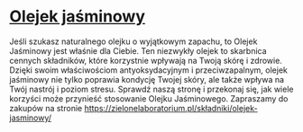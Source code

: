 # [Olejek jaśminowy](https://zielonelaboratorium.pl/składniki/olejek-jasminowy/)

Jeśli szukasz naturalnego olejku o wyjątkowym zapachu, to Olejek Jaśminowy jest właśnie dla Ciebie. Ten niezwykły olejek to skarbnica cennych składników, które korzystnie wpływają na Twoją skórę i zdrowie. Dzięki swoim właściwościom antyoksydacyjnym i przeciwzapalnym, olejek jaśminowy nie tylko poprawia kondycję Twojej skóry, ale także wpływa na Twój nastrój i poziom stresu. Sprawdź naszą stronę i przekonaj się, jak wiele korzyści może przynieść stosowanie Olejku Jaśminowego. Zapraszamy do zakupów na stronie https://zielonelaboratorium.pl/składniki/olejek-jasminowy/